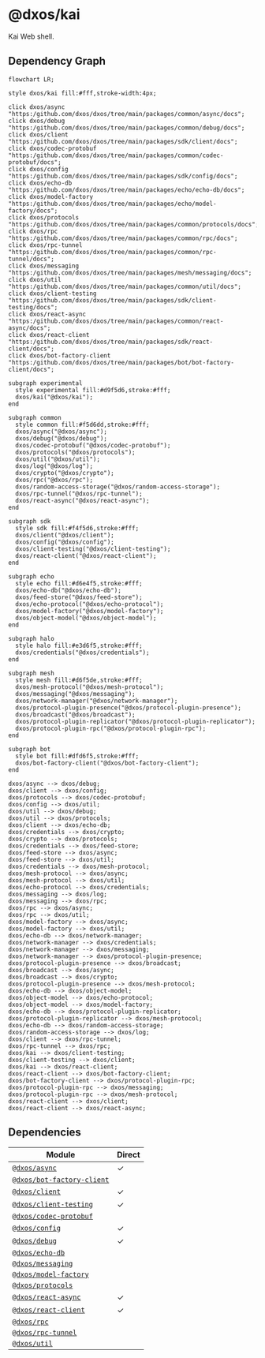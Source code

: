 # @dxos/kai

Kai Web shell.

## Dependency Graph

```mermaid
flowchart LR;

style dxos/kai fill:#fff,stroke-width:4px;

click dxos/async "https:/github.com/dxos/dxos/tree/main/packages/common/async/docs";
click dxos/debug "https:/github.com/dxos/dxos/tree/main/packages/common/debug/docs";
click dxos/client "https:/github.com/dxos/dxos/tree/main/packages/sdk/client/docs";
click dxos/codec-protobuf "https:/github.com/dxos/dxos/tree/main/packages/common/codec-protobuf/docs";
click dxos/config "https:/github.com/dxos/dxos/tree/main/packages/sdk/config/docs";
click dxos/echo-db "https:/github.com/dxos/dxos/tree/main/packages/echo/echo-db/docs";
click dxos/model-factory "https:/github.com/dxos/dxos/tree/main/packages/echo/model-factory/docs";
click dxos/protocols "https:/github.com/dxos/dxos/tree/main/packages/common/protocols/docs";
click dxos/rpc "https:/github.com/dxos/dxos/tree/main/packages/common/rpc/docs";
click dxos/rpc-tunnel "https:/github.com/dxos/dxos/tree/main/packages/common/rpc-tunnel/docs";
click dxos/messaging "https:/github.com/dxos/dxos/tree/main/packages/mesh/messaging/docs";
click dxos/util "https:/github.com/dxos/dxos/tree/main/packages/common/util/docs";
click dxos/client-testing "https:/github.com/dxos/dxos/tree/main/packages/sdk/client-testing/docs";
click dxos/react-async "https:/github.com/dxos/dxos/tree/main/packages/common/react-async/docs";
click dxos/react-client "https:/github.com/dxos/dxos/tree/main/packages/sdk/react-client/docs";
click dxos/bot-factory-client "https:/github.com/dxos/dxos/tree/main/packages/bot/bot-factory-client/docs";

subgraph experimental
  style experimental fill:#d9f5d6,stroke:#fff;
  dxos/kai("@dxos/kai");
end

subgraph common
  style common fill:#f5d6dd,stroke:#fff;
  dxos/async("@dxos/async");
  dxos/debug("@dxos/debug");
  dxos/codec-protobuf("@dxos/codec-protobuf");
  dxos/protocols("@dxos/protocols");
  dxos/util("@dxos/util");
  dxos/log("@dxos/log");
  dxos/crypto("@dxos/crypto");
  dxos/rpc("@dxos/rpc");
  dxos/random-access-storage("@dxos/random-access-storage");
  dxos/rpc-tunnel("@dxos/rpc-tunnel");
  dxos/react-async("@dxos/react-async");
end

subgraph sdk
  style sdk fill:#f4f5d6,stroke:#fff;
  dxos/client("@dxos/client");
  dxos/config("@dxos/config");
  dxos/client-testing("@dxos/client-testing");
  dxos/react-client("@dxos/react-client");
end

subgraph echo
  style echo fill:#d6e4f5,stroke:#fff;
  dxos/echo-db("@dxos/echo-db");
  dxos/feed-store("@dxos/feed-store");
  dxos/echo-protocol("@dxos/echo-protocol");
  dxos/model-factory("@dxos/model-factory");
  dxos/object-model("@dxos/object-model");
end

subgraph halo
  style halo fill:#e3d6f5,stroke:#fff;
  dxos/credentials("@dxos/credentials");
end

subgraph mesh
  style mesh fill:#d6f5de,stroke:#fff;
  dxos/mesh-protocol("@dxos/mesh-protocol");
  dxos/messaging("@dxos/messaging");
  dxos/network-manager("@dxos/network-manager");
  dxos/protocol-plugin-presence("@dxos/protocol-plugin-presence");
  dxos/broadcast("@dxos/broadcast");
  dxos/protocol-plugin-replicator("@dxos/protocol-plugin-replicator");
  dxos/protocol-plugin-rpc("@dxos/protocol-plugin-rpc");
end

subgraph bot
  style bot fill:#dfd6f5,stroke:#fff;
  dxos/bot-factory-client("@dxos/bot-factory-client");
end

dxos/async --> dxos/debug;
dxos/client --> dxos/config;
dxos/protocols --> dxos/codec-protobuf;
dxos/config --> dxos/util;
dxos/util --> dxos/debug;
dxos/util --> dxos/protocols;
dxos/client --> dxos/echo-db;
dxos/credentials --> dxos/crypto;
dxos/crypto --> dxos/protocols;
dxos/credentials --> dxos/feed-store;
dxos/feed-store --> dxos/async;
dxos/feed-store --> dxos/util;
dxos/credentials --> dxos/mesh-protocol;
dxos/mesh-protocol --> dxos/async;
dxos/mesh-protocol --> dxos/util;
dxos/echo-protocol --> dxos/credentials;
dxos/messaging --> dxos/log;
dxos/messaging --> dxos/rpc;
dxos/rpc --> dxos/async;
dxos/rpc --> dxos/util;
dxos/model-factory --> dxos/async;
dxos/model-factory --> dxos/util;
dxos/echo-db --> dxos/network-manager;
dxos/network-manager --> dxos/credentials;
dxos/network-manager --> dxos/messaging;
dxos/network-manager --> dxos/protocol-plugin-presence;
dxos/protocol-plugin-presence --> dxos/broadcast;
dxos/broadcast --> dxos/async;
dxos/broadcast --> dxos/crypto;
dxos/protocol-plugin-presence --> dxos/mesh-protocol;
dxos/echo-db --> dxos/object-model;
dxos/object-model --> dxos/echo-protocol;
dxos/object-model --> dxos/model-factory;
dxos/echo-db --> dxos/protocol-plugin-replicator;
dxos/protocol-plugin-replicator --> dxos/mesh-protocol;
dxos/echo-db --> dxos/random-access-storage;
dxos/random-access-storage --> dxos/log;
dxos/client --> dxos/rpc-tunnel;
dxos/rpc-tunnel --> dxos/rpc;
dxos/kai --> dxos/client-testing;
dxos/client-testing --> dxos/client;
dxos/kai --> dxos/react-client;
dxos/react-client --> dxos/bot-factory-client;
dxos/bot-factory-client --> dxos/protocol-plugin-rpc;
dxos/protocol-plugin-rpc --> dxos/messaging;
dxos/protocol-plugin-rpc --> dxos/mesh-protocol;
dxos/react-client --> dxos/client;
dxos/react-client --> dxos/react-async;
```

## Dependencies

| Module | Direct |
|---|---|
| [`@dxos/async`](../../../../packages/common/async/docs/README.md) | &check; |
| [`@dxos/bot-factory-client`](../../../../packages/bot/bot-factory-client/docs/README.md) |  |
| [`@dxos/client`](../../../../packages/sdk/client/docs/README.md) | &check; |
| [`@dxos/client-testing`](../../../../packages/sdk/client-testing/docs/README.md) | &check; |
| [`@dxos/codec-protobuf`](../../../../packages/common/codec-protobuf/docs/README.md) |  |
| [`@dxos/config`](../../../../packages/sdk/config/docs/README.md) | &check; |
| [`@dxos/debug`](../../../../packages/common/debug/docs/README.md) | &check; |
| [`@dxos/echo-db`](../../../../packages/echo/echo-db/docs/README.md) |  |
| [`@dxos/messaging`](../../../../packages/mesh/messaging/docs/README.md) |  |
| [`@dxos/model-factory`](../../../../packages/echo/model-factory/docs/README.md) |  |
| [`@dxos/protocols`](../../../../packages/common/protocols/docs/README.md) |  |
| [`@dxos/react-async`](../../../../packages/common/react-async/docs/README.md) | &check; |
| [`@dxos/react-client`](../../../../packages/sdk/react-client/docs/README.md) | &check; |
| [`@dxos/rpc`](../../../../packages/common/rpc/docs/README.md) |  |
| [`@dxos/rpc-tunnel`](../../../../packages/common/rpc-tunnel/docs/README.md) |  |
| [`@dxos/util`](../../../../packages/common/util/docs/README.md) |  |
